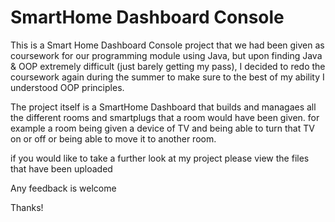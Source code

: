 # SmartHome Dashboard Console

This is a Smart Home Dashboard Console project that we had been given as coursework for our programming module using Java, but upon finding Java & OOP extremely difficult (just barely getting my pass), I decided to redo the coursework again during the summer to make sure to the best of my ability I understood OOP principles.

The project itself is a SmartHome Dashboard that builds and managaes all the different rooms and smartplugs that a room would have been given. for example a room being given a device of TV and being able to turn that TV on or off or being able to move it to another room. 

if you would like to take a further look at my project please view the files that have been uploaded

Any feedback is welcome

Thanks!
